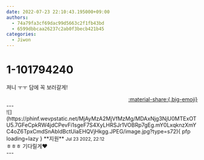 ```yaml
---
date: 2022-07-23 22:10:43.195000+09:00
authors:
  - 74a79fa3cf69dac99d5663c2f1fb43bd
  - 6599dbbcaa26237c2ab0f3becb421b45
categories:
  - Jiwon
---
```


# 1-101794240

<div class="post-container" markdown="1">
<div class="content-container md-sidebar__scrollwrap" markdown="1">

져니 ㅜㅜ 담에 꼭 보러갈게!

</div>
</div>

<div style="text-align: right;" markdown="1">
<a href="https://weverse.io/fromis9/fanpost/1-101794240" style="text-align: right;">:material-share:{.big-emoji}</a>
</div>
---

<div class="comments-container md-sidebar__scrollwrap" markdown="1">
<div class="comment" markdown="1">
<div class='id-container' markdown="1">
![](https://phinf.wevpstatic.net/MjAyMzA2MjVfMzMg/MDAxNjg3NjU0MTExOTU5.7GFeCpkRW4jdCPevFi1sgeF7S4XyLHRSJr1VOBRp7gEg.mY0LxqknzXmYC4oZ6TpxCmdSnAbldBctUiaEHQVjHkgg.JPEG/image.jpg?type=s72){ pfp loading=lazy }
**<span class="artist">지원</span>** <small>Jul 23 2022, 22:12</small><br>
</div>
<div class='comment-body' markdown="1">
ㅎㅎㅎ 기다릴게❤️
</div>
</div>
</div>
---

